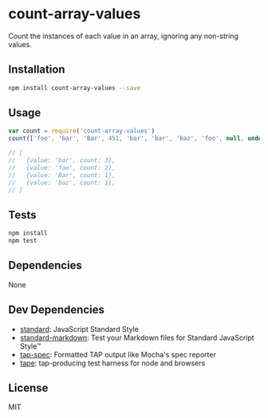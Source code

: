 # count-array-values

Count the instances of each value in an array, ignoring any non-string values.

## Installation

```sh
npm install count-array-values --save
```

## Usage

```js
var count = require('count-array-values')
count(['foo', 'bar', 'Bar', 451, 'bar', 'bar', 'baz', 'foo', null, undefined])

// [
//   {value: 'bar', count: 3},
//   {value: 'foo', count: 2},
//   {value: 'Bar', count: 1},
//   {value: 'baz', count: 1},
// ]
```

## Tests

```sh
npm install
npm test
```

## Dependencies

None

## Dev Dependencies

- [standard](https://github.com/feross/standard): JavaScript Standard Style
- [standard-markdown](https://github.com/zeke/standard-markdown): Test your Markdown files for Standard JavaScript Style™
- [tap-spec](https://github.com/scottcorgan/tap-spec): Formatted TAP output like Mocha&#39;s spec reporter
- [tape](https://github.com/substack/tape): tap-producing test harness for node and browsers


## License

MIT
